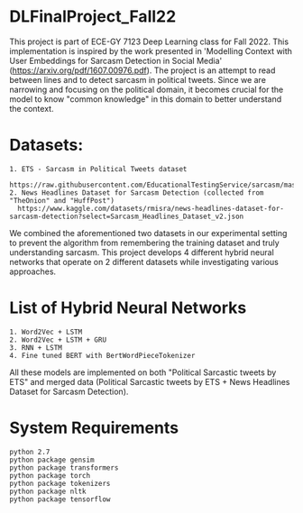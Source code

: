 # DLFinalProject_Fall22

   This project is part of ECE-GY 7123 Deep Learning class for Fall 2022.
   This implementation is inspired by the work presented in 'Modelling Context with User Embeddings for Sarcasm Detection in Social Media' (https://arxiv.org/pdf/1607.00976.pdf). The project is an attempt to read between lines and to detect sarcasm in political tweets. Since we are narrowing and focusing on the political domain, it becomes crucial for the model to know "common knowledge" in this domain to better understand the context. 

# Datasets:

    1. ETS - Sarcasm in Political Tweets dataset
      https://raw.githubusercontent.com/EducationalTestingService/sarcasm/master/twitter/sarcasm_detection_shared_task_twitter_training.json
    2. News Headlines Dataset for Sarcasm Detection (collected from "TheOnion" and "HuffPost")
      https://www.kaggle.com/datasets/rmisra/news-headlines-dataset-for-sarcasm-detection?select=Sarcasm_Headlines_Dataset_v2.json
    
   We combined the aforementioned two datasets in our experimental setting to prevent the algorithm from remembering the training dataset and truly understanding sarcasm. This project develops 4 different hybrid neural networks that operate on 2 different datasets while investigating various approaches.
    
# List of Hybrid Neural Networks

    1. Word2Vec + LSTM
    2. Word2Vec + LSTM + GRU
    3. RNN + LSTM
    4. Fine tuned BERT with BertWordPieceTokenizer

   All these models are implemented on both "Political Sarcastic tweets by ETS" and merged data (Political Sarcastic tweets by ETS + News Headlines Dataset for Sarcasm Detection). 
    
# System Requirements

    python 2.7
    python package gensim
    python package transformers
    python package torch
    python package tokenizers
    python package nltk
    python package tensorflow



